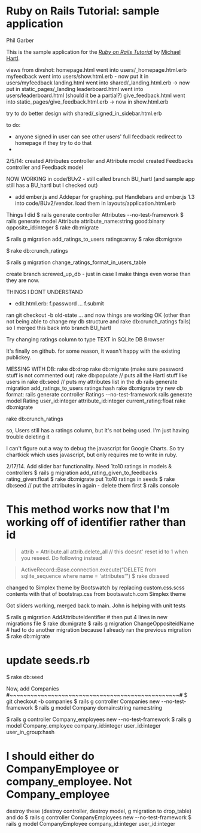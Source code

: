 # Ruby on Rails Tutorial: sample application
Phil Garber

This is the sample application for
the [*Ruby on Rails Tutorial*](http://railstutorial.org/)
by [Michael Hartl](http://michaelhartl.com/).

views from divshot:
homepage.html went into users/_homepage.html.erb
myfeedback went into users/show.html.erb - now put it in users/myfeedback
landing.html went into shared/_landing.html.erb  -> now put in static_pages/_landing
leaderboard.html went into users/leaderboard.html (should it be a partial?)
give_feedback.html went into static_pages/give_feedback.html.erb -> now in show.html.erb

try to do better design with shared/_signed_in_sidebar.html.erb

to do:
- anyone signed in user can see other users' full feedback 
  redirect to homepage if they try to do that
- 

2/5/14: created Attributes controller and Attribute model
		created Feedbacks controller and Feedback model

NOW WORKING in code/BUv2 - still called branch BU_hartl (and sample app still has a BU_hartl but I checked out)		

- add ember.js and Addepar for graphing.  put Handlebars and ember.js 1.3 into code/BUv2/vendor.  load them in layouts/application.html.erb

Things I did
$ rails generate controller Attributes --no-test-framework
$ rails generate model Attribute attribute_name:string good:binary opposite_id:integer
$ rake db:migrate

$ rails g migration add_ratings_to_users ratings:array
$ rake db:migrate

$ rake db:crunch_ratings

$ rails g migration change_ratings_format_in_users_table

create branch screwed_up_db - just in case I make things even worse than they are now.


THINGS I DONT UNDERSTAND
- edit.html.erb: f.password ... f.submit

ran git checkout -b old-state ...
and now things are working OK (other than not being able to change my db structure and rake db:crunch_ratings fails) so I merged this back into branch BU_hartl

Try changing ratings column to type TEXT in SQLite DB Browser

It's finally on github.  for some reason, it wasn't happy with the existing publickey.


MESSING WITH DB:
rake db:drop
rake db:migrate (make sure password stuff is not commented out)
rake db:populate  // puts all the Hartl stuff like users in
rake db:seed      // puts my attributes list in the db
rails generate migration add_ratings_to_users ratings:hash
rake db:migrate
  try new db format:
rails generate controller Ratings --no-test-framework
rails generate model Rating user_id:integer attribute_id:integer current_rating:float
rake db:migrate


rake db:crunch_ratings

so, Users still has a ratings column, but it's not being used.  I'm just having trouble deleting it

I can't figure out a way to debug the javascript for Google Charts.  So try chartkick which uses javascript, but only requires me to write in ruby.


2/17/14.  Add slider bar functionality.  Need 1to10 ratings in models & controllers
$ rails g migration add_rating_given_to_feedbacks rating_given:float
$ rake db:migrate
put 1to10 ratings in seeds
$ rake db:seed // put the attributes in again - delete them first
$ rails console

# This method works now that I'm working off of identifier rather than id
> attrib = Attribute.all
> attrib.delete_all  // this doesnt' reset id to 1 when you reseed.  Do following instead

> ActiveRecord::Base.connection.execute("DELETE from sqlite_sequence where name = 'attributes'")
$ rake db:seed

changed to Simplex theme by Bootswatch by replacing custom.css.scss contents with that of bootstrap.css from bootswatch.com Simplex theme

Got sliders working, merged back to main.  John is helping with unit tests

$ rails g migration AddAttributeIdentifier   # then put 4 lines in new migrations file
$ rake db:migrate
$ rails g migration ChangeOppositeidName # had to do another migration because I already ran the previous migration
$ rake db:migrate
# update seeds.rb
$ rake db:seed


Now, add Companies  #~~~~~~~~~~~~~~~~~~~~~~~~~~~~~~~~~~~~~~~~~~~~~~~~~#
$ git checkout -b companies
$ rails g controller Companies new --no-test-framework
$ rails g model Company domain:string name:string

$ rails g controller Company_employees new --no-test-framework
$ rails g model Company_employee company_id:integer user_id:integer user_in_group:hash
 # I should either do CompanyEmployee or company_employee.  Not Company_employee
destroy these (destroy controller, destroy model, g migration to drop_table) and do
$ rails g controller CompanyEmployees new --no-test-framework
$ rails g model CompanyEmployee company_id:integer user_id:integer
